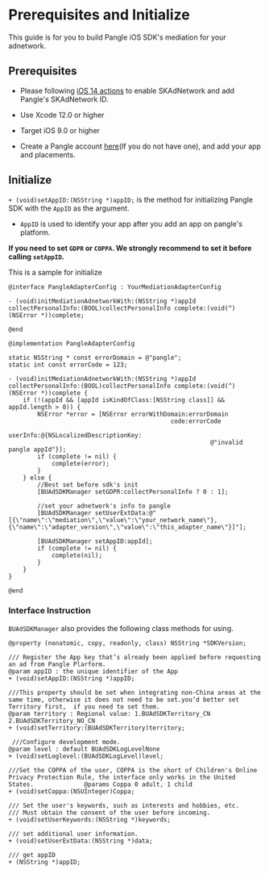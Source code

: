 # Prerequisites and Initialize

This guide is for you to build Pangle iOS SDK's mediation for your adnetwork.

## Prerequisites
- Please following [iOS 14 actions](https://www.pangleglobal.com/help/doc/5f4dc4271de305000ece82aa) to enable SKAdNetwork and add Pangle's SKAdNetwork ID.

- Use Xcode 12.0 or higher
- Target iOS 9.0 or higher
- Create a Pangle account [here](https://www.pangleglobal.com/)(If you do not have one), and add your app and placements.



## Initialize

`+ (void)setAppID:(NSString *)appID;` is the method for initializing Pangle SDK with the `AppID` as the argument.

* `AppID` is used to identify your app after you add an app on pangle's platform.


**If you need to set `GDPR` or `COPPA`. We strongly recommend to set it before calling `setAppID`.**

This is a sample for initialize
```obj-c
@interface PangleAdapterConfig : YourMediationAdapterConfig

- (void)initMediationAdnetworkWith:(NSString *)appId collectPersonalInfo:(BOOL)collectPersonalInfo complete:(void(^)(NSError *))complete;

@end

@implementation PangleAdapterConfig

static NSString * const errorDomain = @"pangle";
static int const errorCode = 123;

- (void)initMediationAdnetworkWith:(NSString *)appId collectPersonalInfo:(BOOL)collectPersonalInfo complete:(void(^)(NSError *))complete {
    if (!(appId && [appId isKindOfClass:[NSString class]] && appId.length > 0)) {
        NSError *error = [NSError errorWithDomain:errorDomain
                                             code:errorCode
                                         userInfo:@{NSLocalizedDescriptionKey:
                                                        @"invalid pangle appId"}];
        if (complete != nil) {
            complete(error);
        }
    } else {
        //Best set before sdk's init
        [BUAdSDKManager setGDPR:collectPersonalInfo ? 0 : 1];

        //set your adnetwork's info to pangle
        [BUAdSDKManager setUserExtData:@"[{\"name\":\"mediation\",\"value\":\"your_network_name\"},{\"name\":\"adapter_version\",\"value\":\"this_adapter_name\"}]"];

        [BUAdSDKManager setAppID:appId];
        if (complete != nil) {
            complete(nil);
        }
    }
}

@end

```

### Interface Instruction

`BUAdSDKManager` also provides the following class methods for using.

```obj-c
@property (nonatomic, copy, readonly, class) NSString *SDKVersion;

/// Register the App key that’s already been applied before requesting an ad from Pangle Plarform.                                                       @param appID : the unique identifier of the App
+ (void)setAppID:(NSString *)appID;

///This property should be set when integrating non-China areas at the same time, otherwise it does not need to be set.you‘d better set Territory first,  if you need to set them.                                                      @param territory : Regional value: 1.BUAdSDKTerritory_CN  2.BUAdSDKTerritory_NO_CN
+ (void)setTerritory:(BUAdSDKTerritory)territory;

 ///Configure development mode.                                            @param level : default BUAdSDKLogLevelNone
+ (void)setLoglevel:(BUAdSDKLogLevel)level;

///Set the COPPA of the user, COPPA is the short of Children's Online Privacy Protection Rule, the interface only works in the United States.              @params Coppa 0 adult, 1 child
+ (void)setCoppa:(NSUInteger)Coppa;

/// Set the user's keywords, such as interests and hobbies, etc.
/// Must obtain the consent of the user before incoming.
+ (void)setUserKeywords:(NSString *)keywords;

/// set additional user information.
+ (void)setUserExtData:(NSString *)data;

/// get appID
+ (NSString *)appID;


```
